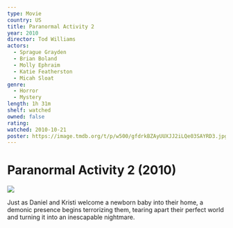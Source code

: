 ```yaml
---
type: Movie
country: US
title: Paranormal Activity 2
year: 2010
director: Tod Williams
actors:
  - Sprague Grayden
  - Brian Boland
  - Molly Ephraim
  - Katie Featherston
  - Micah Sloat
genre:
  - Horror
  - Mystery
length: 1h 31m
shelf: watched
owned: false
rating:
watched: 2010-10-21
poster: https://image.tmdb.org/t/p/w500/gfdrkBZAyUUXJJ2iLQe03SAYRD3.jpg
---
```


# Paranormal Activity 2 (2010)

![](https://image.tmdb.org/t/p/w500/gfdrkBZAyUUXJJ2iLQe03SAYRD3.jpg)

Just as Daniel and Kristi welcome a newborn baby into their home, a demonic presence begins terrorizing them, tearing apart their perfect world and turning it into an inescapable nightmare.